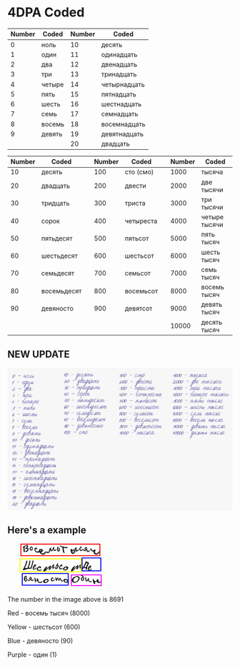 # 4DPA Coded

|Number|Coded|Number|Coded|
|------|-----|------|-----|
|0|ноль|10|десять|
|1|один|11|одинадцать|
|2|два|12|двенадцать|
|3|три|13|тринадцать|
|4|четыре|14|четырнадцать|
|5|пять|15|пятнадцать|
|6|шесть|16|шестнадцать|
|7|семь|17|семнадцать|
|8|восемь|18|восемнадцать|
|9|девять|19|девятнадцать|
|||20|двадцать|

|Number|Coded| |Number|Coded| |Number|Coded|
|------|-----|-|------|-----|-|------|-----|
|10|десять||100|сто (смо)||1000|тысяча|
|20|двадцать||200|двести||2000|две тысячи|
|30|тридцать||300|триста||3000|три тысячи|
|40|сорок||400|четыреста||4000|четыре тысячи|
|50|пятьдесят||500|пятьсот||5000|пять тысяч|
|60|шестьдесят||600|шестьсот||6000|шесть тысяч|
|70|семьдесят||700|семьсот||7000|семь тысяч|
|80|восемьдесят||800|восемьсот||8000|восемь тысяч|
|90|девяносто||900|девятсот||9000|девять тысяч|
|||||||10000|десять тысяч|

## NEW UPDATE

![4DPA-1](https://github.com/huynt7/4PDA/blob/main/img/4dpa-1.jpg)

## Here's a example

![4DPA-2](https://github.com/huynt7/4PDA/blob/main/img/4dpa-2.jpg)

The number in the image above is 8691

Red - восемь тысяч (8000)

Yellow - шестьсот (600)

Blue - девяносто (90)

Purple - один (1)
